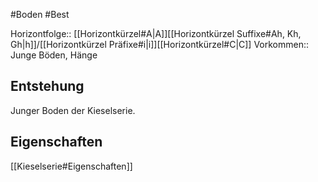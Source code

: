 #Boden #Best

Horizontfolge:: [[Horizontkürzel#A|A]][[Horizontkürzel Suffixe#Ah, Kh, Gh|h]]/[[Horizontkürzel Präfixe#i|i]][[Horizontkürzel#C|C]]
Vorkommen:: Junge Böden, Hänge

## Entstehung

Junger Boden der Kieselserie.

## Eigenschaften

[[Kieselserie#Eigenschaften]]